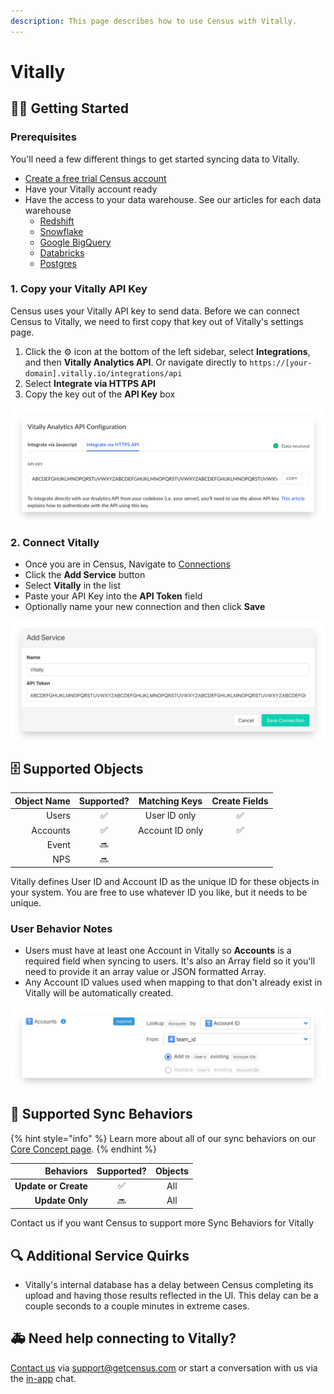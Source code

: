 ```yaml
---
description: This page describes how to use Census with Vitally.
---
```


# Vitally

## 🏃‍♂️ Getting Started

### **Prerequisites**

You'll need a few different things to get started syncing data to Vitally.

* [Create a free trial Census account](https://app.getcensus.com/)
* Have your Vitally account ready 
* Have the access to your data warehouse. See our articles for each data warehouse
  * [Redshift](../sources/redshift.md)
  * [Snowflake](../sources/snowflake.md)
  * [Google BigQuery](../sources/google-bigquery.md)
  * [Databricks](../sources/databricks.md)
  * [Postgres](../sources/postgres.md)

### 1. Copy your Vitally API Key

Census uses your Vitally API key to send data. Before we can connect Census to Vitally, we need to first copy that key out of Vitally's settings page.

1. Click the ⚙️ icon at the bottom of the left sidebar, select **Integrations**, and then **Vitally Analytics API**. Or navigate directly to `https://[your-domain].vitally.io/integrations/api`
2. Select **Integrate via HTTPS API**
3. Copy the key out of the **API Key** box

![](../.gitbook/assets/screely-1615452031938.png)

### 2. Connect Vitally

* Once you are in Census, Navigate to [Connections](https://app.getcensus.com/connections)
* Click the **Add Service** button
* Select **Vitally** in the list
* Paste your API Key into the **API Token** field
* Optionally name your new connection and then click **Save**

![](../.gitbook/assets/screely-1615452326736.png)



## 🗄 Supported Objects

| **Object Name** | **Supported?** | Matching Keys | Create Fields |
| ---: | :---: | :---: | :---: |
| Users | ✅ | User ID only | ✅ |
| Accounts | ✅ | Account ID only | ✅ |
| Event | 🔜 |  |  |
| NPS | 🔜 |  |  |

Vitally defines User ID and Account ID as the unique ID for these objects in your system. You are free to use whatever ID you like, but it needs to be unique. 

### User Behavior Notes

* Users must have at least one Account in Vitally so **Accounts** is a required field when syncing to users. It's also an Array field so it you'll need to provide it an array value or JSON formatted Array.
* Any Account ID values used when mapping to  that don't already exist in Vitally will be automatically created.

![](../.gitbook/assets/screely-1615452975080.png)

## 🔄 Supported Sync Behaviors

{% hint style="info" %}
Learn more about all of our sync behaviors on our [Core Concept page](../basics/core-concept.md#the-different-sync-behaviors).
{% endhint %}

| **Behaviors** | **Supported?** | **Objects** |
| ---: | :---: | :---: |
| **Update or Create** | ✅ | All |
| **Update Only** | 🔜 | All |

Contact us if you want Census to support more Sync Behaviors for Vitally

## 🔍 Additional Service Quirks

* Vitally's internal database has a delay between Census completing its upload and having those results reflected in the UI. This delay can be a couple seconds to a couple minutes in extreme cases.

## 🚑 Need help connecting to Vitally?

[Contact us](mailto:support@getcensus.com) via support@getcensus.com or start a conversation with us via the [in-app](https://app.getcensus.com) chat.


